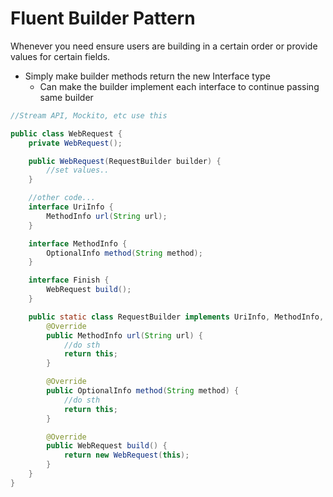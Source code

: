 # Fluent Builder Pattern

Whenever you need ensure users are building in a certain order or provide values for certain fields.

- Simply make builder methods return the new Interface type
    - Can make the builder implement each interface to continue passing same builder

```java
//Stream API, Mockito, etc use this

public class WebRequest {
    private WebRequest();

    public WebRequest(RequestBuilder builder) {
        //set values..
    }

    //other code...
    interface UriInfo {
        MethodInfo url(String url);
    }

    interface MethodInfo {
        OptionalInfo method(String method);
    }

    interface Finish {
        WebRequest build();
    }

    public static class RequestBuilder implements UriInfo, MethodInfo, Finish {
        @Override
        public MethodInfo url(String url) {
            //do sth
            return this;
        }

        @Override
        public OptionalInfo method(String method) {
            //do sth
            return this;
        }

        @Override
        public WebRequest build() {
            return new WebRequest(this);
        }
    }
}




```